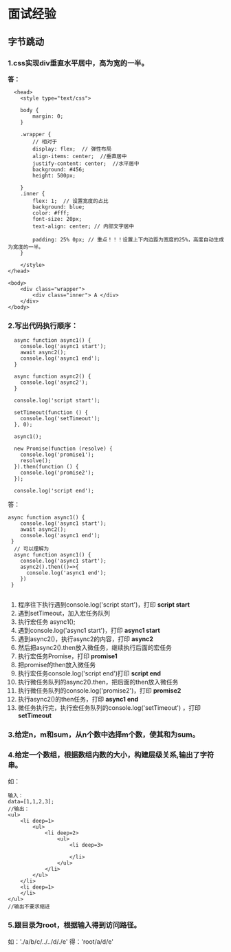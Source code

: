 # 面试经验
## **字节跳动**
### 1.css实现div垂直水平居中，高为宽的一半。
**答：**
```
  <head>
    <style type="text/css">
 
    body {
        margin: 0;
    }
 
    .wrapper {
        // 相对于
        display: flex;  // 弹性布局
        align-items: center;  //垂直居中
        justify-content: center;  //水平居中
        background: #456;
        height: 500px;
 
    }
    .inner {
        flex: 1;  // 设置宽度的占比
        background: blue;
        color: #fff;
        font-size: 20px;
        text-align: center; // 内部文字居中
        
        padding: 25% 0px; // 重点！！！设置上下内边距为宽度的25%，高度自动生成为宽度的一半。
    }
 
    </style>
</head>
 
<body>
    <div class="wrapper">
        <div class="inner"> A </div>
    </div>
</body>
```
### 2.写出代码执行顺序：
```
  async function async1() {
    console.log('async1 start');
    await async2();
    console.log('async1 end');
  }

  async function async2() {
    console.log('async2');
  }

  console.log('script start');

  setTimeout(function () {
    console.log('setTimeout');
  }, 0);

  async1();

  new Promise(function (resolve) {
    console.log('promise1');
    resolve();
  }).then(function () {
    console.log('promise2');
  });

  console.log('script end');
```
答：
```
async function async1() {
    console.log('async1 start');
    await async2();
    console.log('async1 end');
 }
  // 可以理解为
  async function async1() {
    console.log('async1 start');
    async2().then(()=>{
      console.log('async1 end');
    })
 }
  
```
1. 程序往下执行遇到console.log('script start')，打印 **script start**
2. 遇到setTimeout，加入宏任务队列
3. 执行宏任务 async1();
4. 遇到console.log('async1 start')，打印 **async1 start**
5. 遇到async2()，执行async2的内容，打印 **async2**
6. 然后把async2().then放入微任务，继续执行后面的宏任务
7. 执行宏任务Promise，打印 **promise1**
8. 把promise的then放入微任务
9. 执行宏任务console.log('script end')打印 **script end**
10. 执行微任务队列的async2().then，把后面的then放入微任务
11. 执行微任务队列的console.log('promise2')，打印 **promise2**
12. 执行async2()的then任务，打印 **async1 end**
12. 微任务执行完，执行宏任务队列的console.log('setTimeout') ，打印 **setTimeout**

### 3.给定n，m和sum，从n个数中选择m个数，使其和为sum。
### 4.给定一个数组，根据数组内数的大小，构建层级关系,输出了字符串。
如：
```
输入：
data=[1,1,2,3];
//输出：
<ul>
    <li deep=1>
        <ul>
            <li deep=2>
                <ul>
                    <li deep=3>
                        
                    </li>
                </ul>
            </li>
        </ul>
    </li>
    <li deep=1>
    </li>
</ul>
//输出不要求缩进
```
### 5.跟目录为root，根据输入得到访问路径。
如：'./a/b/c/../../d/./e' 得：'root/a/d/e'


